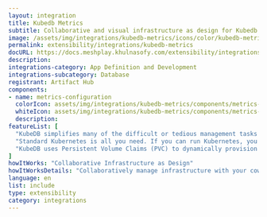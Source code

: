 ```yaml
---
layout: integration
title: Kubedb Metrics
subtitle: Collaborative and visual infrastructure as design for Kubedb Metrics
image: /assets/img/integrations/kubedb-metrics/icons/color/kubedb-metrics-color.svg
permalink: extensibility/integrations/kubedb-metrics
docURL: https://docs.meshplay.khulnasofy.com/extensibility/integrations/kubedb-metrics
description: 
integrations-category: App Definition and Development
integrations-subcategory: Database
registrant: Artifact Hub
components: 
- name: metrics-configuration
  colorIcon: assets/img/integrations/kubedb-metrics/components/metrics-configuration/icons/color/metrics-configuration-color.svg
  whiteIcon: assets/img/integrations/kubedb-metrics/components/metrics-configuration/icons/white/metrics-configuration-white.svg
  description: 
featureList: [
  "KubeDB simplifies many of the difficult or tedious management tasks of running a production grade databases on private and public clouds. Maintain one stack for all your stateless and stateful applications and simplify the operational complexity.",
  "Standard Kubernetes is all you need. If you can run Kubernetes, you can provision and manage databases using KubeDB. Use standard Kubernetes CLI and API to provision and manage databases.",
  "KubeDB uses Persistent Volume Claims (PVC) to dynamically provision disks for database instances. Using appropriately defined StorageClasses, KubeDB provisioned database instances are designed to scale from small development workloads up to performance-intensive workloads on private and public cloud environments."
]
howItWorks: "Collaborative Infrastructure as Design"
howItWorksDetails: "Collaboratively manage infrastructure with your coworkers synchronously sharing the same designs."
language: en
list: include
type: extensibility
category: integrations
---
```

